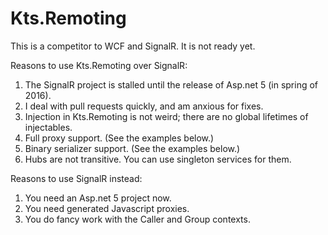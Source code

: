 # Kts.Remoting
This is a competitor to WCF and SignalR. It is not ready yet.

Reasons to use Kts.Remoting over SignalR:
1. The SignalR project is stalled until the release of Asp.net 5 (in spring of 2016).
2. I deal with pull requests quickly, and am anxious for fixes.
3. Injection in Kts.Remoting is not weird; there are no global lifetimes of injectables.
4. Full proxy support. (See the examples below.)
5. Binary serializer support. (See the examples below.)
6. Hubs are not transitive. You can use singleton services for them.

Reasons to use SignalR instead:
1. You need an Asp.net 5 project now.
2. You need generated Javascript proxies.
3. You do fancy work with the Caller and Group contexts.